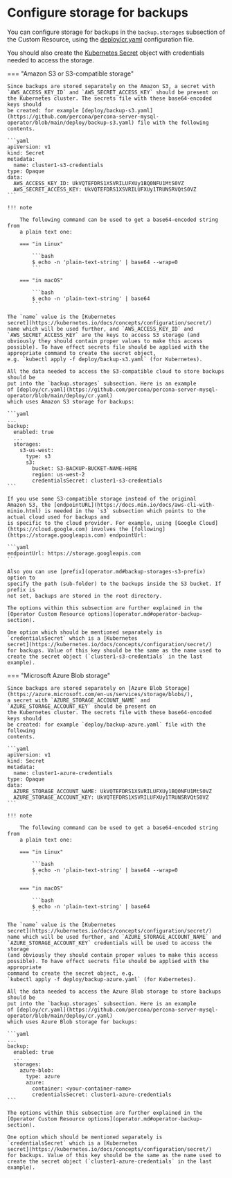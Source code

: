 # Configure storage for backups

You can configure storage for backups in the `backup.storages` subsection of the
Custom Resource, using the [deploy/cr.yaml](https://github.com/percona/percona-server-mysql-operator/blob/main/deploy/cr.yaml)
configuration file.

You should also create the [Kubernetes Secret](https://kubernetes.io/docs/concepts/configuration/secret/)
object with credentials needed to access the storage.

=== "Amazon S3 or S3-compatible storage"

    Since backups are stored separately on the Amazon S3, a secret with
    `AWS_ACCESS_KEY_ID` and `AWS_SECRET_ACCESS_KEY` should be present on
    the Kubernetes cluster. The secrets file with these base64-encoded keys should
    be created: for example [deploy/backup-s3.yaml](https://github.com/percona/percona-server-mysql-operator/blob/main/deploy/backup-s3.yaml) file with the following
    contents.

    ```yaml
    apiVersion: v1
    kind: Secret
    metadata:
      name: cluster1-s3-credentials
    type: Opaque
    data:
      AWS_ACCESS_KEY_ID: UkVQTEFDRS1XSVRILUFXUy1BQ0NFU1MtS0VZ
      AWS_SECRET_ACCESS_KEY: UkVQTEFDRS1XSVRILUFXUy1TRUNSRVQtS0VZ
    ```

    !!! note

        The following command can be used to get a base64-encoded string from
        a plain text one:    

        === "in Linux"    

            ```bash
            $ echo -n 'plain-text-string' | base64 --wrap=0
            ```    

        === "in macOS"    

            ```bash
            $ echo -n 'plain-text-string' | base64
            ```    

    The `name` value is the [Kubernetes
    secret](https://kubernetes.io/docs/concepts/configuration/secret/)
    name which will be used further, and `AWS_ACCESS_KEY_ID` and
    `AWS_SECRET_ACCESS_KEY` are the keys to access S3 storage (and
    obviously they should contain proper values to make this access
    possible). To have effect secrets file should be applied with the
    appropriate command to create the secret object,
    e.g. `kubectl apply -f deploy/backup-s3.yaml` (for Kubernetes).

    All the data needed to access the S3-compatible cloud to store backups should be
    put into the `backup.storages` subsection. Here is an example
    of [deploy/cr.yaml](https://github.com/percona/percona-server-mysql-operator/blob/main/deploy/cr.yaml)
    which uses Amazon S3 storage for backups:

    ```yaml
    ...
    backup:
      enabled: true
      ...
      storages:
        s3-us-west:
          type: s3
          s3:
            bucket: S3-BACKUP-BUCKET-NAME-HERE
            region: us-west-2
            credentialsSecret: cluster1-s3-credentials
    ```

    If you use some S3-compatible storage instead of the original
    Amazon S3, the [endpointURL](https://docs.min.io/docs/aws-cli-with-minio.html) is needed in the `s3` subsection which points to the actual cloud used for backups and
    is specific to the cloud provider. For example, using [Google Cloud](https://cloud.google.com) involves the [following](https://storage.googleapis.com) endpointUrl:    

    ```yaml
    endpointUrl: https://storage.googleapis.com
    ```

    Also you can use [prefix](operator.md#backup-storages-s3-prefix) option to
    specify the path (sub-folder) to the backups inside the S3 bucket. If prefix is
    not set, backups are stored in the root directory.

    The options within this subsection are further explained in the
    [Operator Custom Resource options](operator.md#operator-backup-section).

    One option which should be mentioned separately is
    `credentialsSecret` which is a [Kubernetes
    secret](https://kubernetes.io/docs/concepts/configuration/secret/)
    for backups. Value of this key should be the same as the name used to
    create the secret object (`cluster1-s3-credentials` in the last
    example).

=== "Microsoft Azure Blob storage"

    Since backups are stored separately on [Azure Blob Storage](https://azure.microsoft.com/en-us/services/storage/blobs/),
    a secret with `AZURE_STORAGE_ACCOUNT_NAME` and `AZURE_STORAGE_ACCOUNT_KEY` should be present on
    the Kubernetes cluster. The secrets file with these base64-encoded keys should
    be created: for example `deploy/backup-azure.yaml` file with the following
    contents.

    ```yaml
    apiVersion: v1
    kind: Secret
    metadata:
      name: cluster1-azure-credentials
    type: Opaque
    data:
      AZURE_STORAGE_ACCOUNT_NAME: UkVQTEFDRS1XSVRILUFXUy1BQ0NFU1MtS0VZ
      AZURE_STORAGE_ACCOUNT_KEY: UkVQTEFDRS1XSVRILUFXUy1TRUNSRVQtS0VZ
    ```

    !!! note

        The following command can be used to get a base64-encoded string from
        a plain text one:    

        === "in Linux"    

            ```bash
            $ echo -n 'plain-text-string' | base64 --wrap=0
            ```    

        === "in macOS"    

            ```bash
            $ echo -n 'plain-text-string' | base64
            ```    

    The `name` value is the [Kubernetes
    secret](https://kubernetes.io/docs/concepts/configuration/secret/)
    name which will be used further, and `AZURE_STORAGE_ACCOUNT_NAME` and
    `AZURE_STORAGE_ACCOUNT_KEY` credentials will be used to access the storage
    (and obviously they should contain proper values to make this access
    possible). To have effect secrets file should be applied with the appropriate
    command to create the secret object, e.g.
    `kubectl apply -f deploy/backup-azure.yaml` (for Kubernetes).

    All the data needed to access the Azure Blob storage to store backups should be
    put into the `backup.storages` subsection. Here is an example
    of [deploy/cr.yaml](https://github.com/percona/percona-server-mysql-operator/blob/main/deploy/cr.yaml)
    which uses Azure Blob storage for backups:

    ```yaml
    ...
    backup:
      enabled: true
      ...
      storages:
        azure-blob:
          type: azure
          azure:
            container: <your-container-name>
            credentialsSecret: cluster1-azure-credentials
    ```

    The options within this subsection are further explained in the
    [Operator Custom Resource options](operator.md#operator-backup-section).

    One option which should be mentioned separately is
    `credentialsSecret` which is a [Kubernetes
    secret](https://kubernetes.io/docs/concepts/configuration/secret/)
    for backups. Value of this key should be the same as the name used to
    create the secret object (`cluster1-azure-credentials` in the last
    example).
